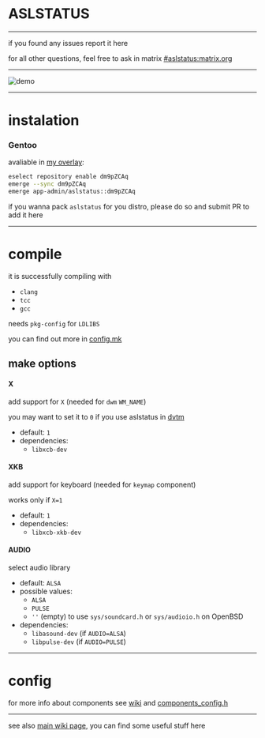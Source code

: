 # ASLSTATUS

---
if you found any issues report it here

for all other questions, feel free to ask in matrix
[#aslstatus:matrix.org](https://matrix.to/#/#aslstatus:matrix.org)

---
![demo](https://i.ibb.co/r5PYRj8/Demo.gif)

---
# instalation
### Gentoo
avaliable in [my overlay](https://notabug.org/dm9pZCAq/dm9pZCAq-overlay):
```sh
eselect repository enable dm9pZCAq
emerge --sync dm9pZCAq
emerge app-admin/aslstatus::dm9pZCAq
```

if you wanna pack `aslstatus` for you distro,
please do so and submit PR to add it here

---
# compile

it is successfully compiling with
* `clang`
* `tcc`
* `gcc`

needs `pkg-config` for `LDLIBS`

you can find out more in [config.mk](config.mk)

## make options
#### X
add support for `X` (needed for `dwm` `WM_NAME`)

you may want to set it to `0` if you use aslstatus in [dvtm](https://www.brain-dump.org/projects/dvtm/)

* default: `1`
* dependencies:
  + `libxcb-dev`

#### XKB
add support for keyboard (needed for `keymap` component)

works only if `X=1`

* default: `1`
* dependencies:
  + `libxcb-xkb-dev`

#### AUDIO
select audio library

* default: `ALSA`
* possible values:
  - `ALSA`
  - `PULSE`
  - `''` (empty) to use `sys/soundcard.h` or `sys/audioio.h` on OpenBSD
* dependencies:
  + `libasound-dev` (if `AUDIO=ALSA`)
  + `libpulse-dev` (if `AUDIO=PULSE`)


---
# config

for more info about components see [wiki](wiki/COMPONENTS.md) and [components_config.h](components_config.h)

---
see also [main wiki page](wiki/), you can find some useful stuff here

